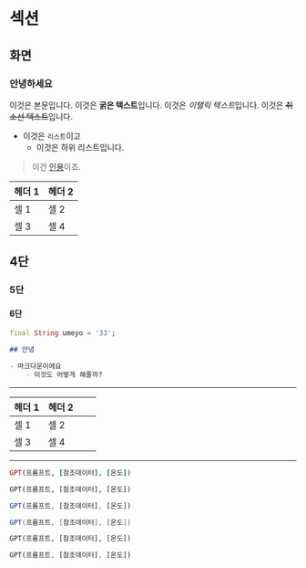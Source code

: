 # 섹션

## 화면

### 안녕하세요

이것은 본문입니다. 이것은 **굵은 텍스트**입니다. 이것은 *이탤릭 텍스트*입니다. 이것은 ~~취소선 텍스트~~입니다.

- 이것은 `리스트`이고
	- 이것은 하위 리스트입니다.

> 이건 [인용](https://google.com)이죠.

| 헤더 1 | 헤더 2 |
|--------|--------|
| 셀 1   | 셀 2   |
| 셀 3   | 셀 4   |

## 4단

### 5단

#### 6단

``` dart
final String umeyo = '33';
```

```markdown
## 안녕

- 마크다운이에요
	- 이것도 어떻게 해줄까?
```

---

| 헤더 1 | 헤더 2 |     |     |
| ------ | ------ | --- | --- |
| 셀 1   | 셀 2   |     |     |
| 셀 3   | 셀 4   |     |     |

---

```ruby
GPT(프롬프트, [참조데이터], [온도])
```

```python
GPT(프롬프트, [참조데이터], [온도])
```

```javascript
GPT(프롬프트, [참조데이터], [온도])
```

```java
GPT(프롬프트, [참조데이터], [온도])
```

```vb
GPT(프롬프트, [참조데이터], [온도])
```

```rust
GPT(프롬프트, [참조데이터], [온도])
```
